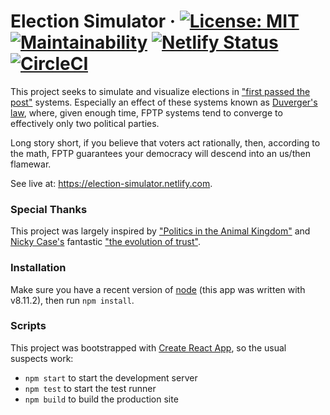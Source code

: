 # Election Simulator &middot; [![License: MIT](https://img.shields.io/badge/License-MIT-yellow.svg)](https://opensource.org/licenses/MIT) [![Maintainability](https://api.codeclimate.com/v1/badges/ed8894963efe64454509/maintainability)](https://codeclimate.com/github/timhaley94/election_simulator/maintainability) [![Netlify Status](https://api.netlify.com/api/v1/badges/78eb42c2-d721-4ab5-8bb3-6d19697ce149/deploy-status)](https://app.netlify.com/sites/election-simulator/deploys) [![CircleCI](https://circleci.com/gh/timhaley94/election_simulator/tree/master.svg?style=svg)](https://circleci.com/gh/timhaley94/election_simulator/tree/master)

This project seeks to simulate and visualize elections in ["first passed the post"](https://en.wikipedia.org/wiki/First-past-the-post_voting) systems. Especially an effect of these systems known as [Duverger's law](https://en.wikipedia.org/wiki/Duverger's_law), where, given enough time, FPTP systems tend to converge to effectively only two political parties.

Long story short, if you believe that voters act rationally, then, according to the math, FPTP guarantees your democracy will descend into an us/then flamewar.

See live at: https://election-simulator.netlify.com.

### Special Thanks
This project was largely inspired by ["Politics in the Animal Kingdom"](https://www.youtube.com/watch?v=s7tWHJfhiyo&list=PL7679C7ACE93A5638) and [Nicky Case's](https://ncase.me/) fantastic ["the evolution of trust"](https://ncase.me/trust/).

### Installation
Make sure you have a recent version of [node](https://nodejs.org/en/) (this app was written with v8.11.2), then run `npm install`.

### Scripts
This project was bootstrapped with [Create React App](https://github.com/facebook/create-react-app),
so the usual suspects work:
- `npm start` to start the development server
- `npm test` to start the test runner
- `npm build` to build the production site
